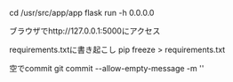 cd /usr/src/app/app
flask run -h 0.0.0.0

ブラウザでhttp://127.0.0.1:5000にアクセス

requirements.txtに書き起こし
pip freeze > requirements.txt

空でcommit
git commit --allow-empty-message -m ''




